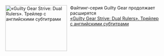 <!--2025-01-25 23:00:21-->
<div class="yb">
  <div class="rss smaller1 kino_kino"><a href="https://www.kino-teatr.ru/video/45680/" title="«Guilty Gear Strive: Dual Rulers». Трейлер с английскими субтитрами"><img src="https://www.kino-teatr.ru/video/0/8/45680/poster.jpg" width="196" height="147" align="left" hspace="5" style="margin: 0px 10px 0px 5px" alt="«Guilty Gear Strive: Dual Rulers». Трейлер с английскими субтитрами"/></a>Файтинг-серия Guilty Gear продолжает расширятся <br><a class="light" href="https://www.kino-teatr.ru/video/45680/">«Guilty Gear Strive: Dual Rulers». Трейлер с английскими субтитрами</a></div>
</div>
